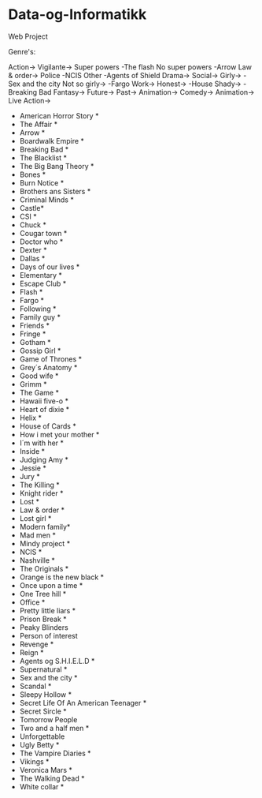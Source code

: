 Data-og-Informatikk
===================

Web Project

Genre's:

Action->
  Vigilante->
    Super powers
      -The flash
    No super powers
      -Arrow
  Law & order->
    Police
      -NCIS
    Other
      -Agents of Shield
Drama->
  Social->
    Girly->
      -Sex and the city
    Not so girly->
      -Fargo
  Work->
    Honest->
      -House
    Shady->
      -Breaking Bad
Fantasy->
  Future->
  Past->
  Animation->
Comedy->
  Animation->
  Live Action->
  
  
- American Horror Story       *
- The Affair    *
- Arrow           *
- Boardwalk Empire     *
- Breaking Bad        *
- The Blacklist       *
- The Big Bang Theory *
- Bones           *
- Burn Notice    *
- Brothers ans Sisters   *
- Criminal Minds    *
- Castle*
- CSI   *
- Chuck    *
- Cougar town   *
- Doctor who   *
- Dexter   *
- Dallas    *
- Days of our lives  *
- Elementary  *
- Escape Club  *
- Flash           *
- Fargo   *
- Following   *
- Family guy    *
- Friends *
- Fringe   *
- Gotham   *
- Gossip Girl    *
- Game of Thrones   *
- Grey´s Anatomy    *
- Good wife   *
- Grimm   *
- The Game * 
- Hawaii five-o   *
- Heart of dixie   *
- Helix    *
- House of Cards        *
- How i met your mother *
- I´m with her  *
- Inside   *
- Judging Amy   *
- Jessie   *
- Jury    *
- The Killing  *
- Knight rider  *
- Lost        *
- Law & order *
- Lost girl *
- Modern family*
- Mad men *
- Mindy project *
- NCIS            *
- Nashville *
- The Originals *
- Orange is the new black *
- Once upon a time       *
- One Tree hill         *
- Office     *
- Pretty little liars    *
- Prison Break            *
- Peaky Blinders
- Person of interest
- Revenge  *
- Reign    *
- Agents og S.H.I.E.L.D   *
- Supernatural          *
- Sex and the city     *
- Scandal               *
- Sleepy Hollow        *
- Secret Life Of An American Teenager *
- Secret Sircle  *
- Tomorrow People
- Two and a half men  *
- Unforgettable 
- Ugly Betty         *
- The Vampire Diaries  *
- Vikings              *
- Veronica Mars       *
- The Walking Dead      *
- White collar         *
